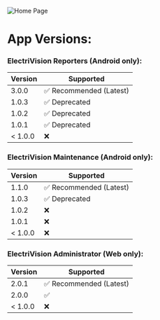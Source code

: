 ![Home Page](https://github.com/user-attachments/assets/0d1af83d-ba95-4f0a-9a10-645460211c39)

# App Versions:

### ElectriVision Reporters (Android only):
| Version | Supported          |
| ------- | ------------------ |
| 3.0.0  | :white_check_mark: Recommended (Latest) |
| 1.0.3   | :white_check_mark: Deprecated |
| 1.0.2 | :white_check_mark: Deprecated |
| 1.0.1   | :white_check_mark: Deprecated |
| < 1.0.0   | :x: |

### ElectriVision Maintenance (Android only):
| Version | Supported          |
| ------- | ------------------ |
| 1.1.0   | :white_check_mark: Recommended (Latest) |
| 1.0.3 | :white_check_mark: Deprecated |
| 1.0.2   | :x: |
| 1.0.1  | :x: |
| < 1.0.0   | :x: |

### ElectriVision Administrator (Web only):
| Version | Supported          |
| ------- | ------------------ |
| 2.0.1 | :white_check_mark: Recommended (Latest) |
| 2.0.0 | :white_check_mark: |
| < 1.0.0 | :x: |
